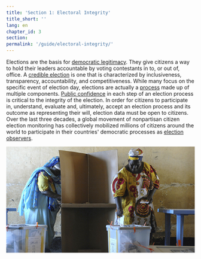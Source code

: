 ```yaml
---
title: 'Section 1: Electoral Integrity'
title_short: ''
lang: en
chapter_id: 3
section:
permalink: '/guide/electoral-integrity/'
---
```


Elections are the basis for [democratic legitimacy](/en/guide/electoral-integrity/why-we-care/). They give citizens a way to hold their leaders accountable by voting contestants in to, or out of, office. A [credible election](/en/guide/electoral-integrity/credible-elections/) is one that is characterized by inclusiveness, transparency, accountability, and competitiveness. While many focus on the specific event of election day, elections are actually a [process](/en/guide/electoral-integrity/elections-are-a-process/) made up of multiple components. [Public confidence](/en/guide/electoral-integrity/public-confidence/) in each step of an election process is critical to the integrity of the election. In order for citizens to participate in, understand, evaluate and, ultimately, accept an election process and its outcome as representing their will, election data must be open to citizens. Over the last three decades, a global movement of nonpartisan citizen election monitoring has collectively mobilized millions of citizens around the world to participate in their countries' democratic processes as [election observers](/en/guide/electoral-integrity/election-observation/).

![UN Photo, Tim McKulka](/assets/images/guide/UN-Photo-Tim-McKulka-433970.jpg)
